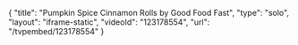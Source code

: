 {
    "title": "Pumpkin Spice Cinnamon Rolls by Good Food Fast",
    "type": "solo",
    "layout": "iframe-static",
    "videoId": "123178554",
    "url": "\/tvpembed\/123178554"
}
